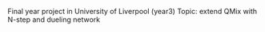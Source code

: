 Final year project in University of Liverpool (year3)
Topic: extend QMix with N-step and dueling network
